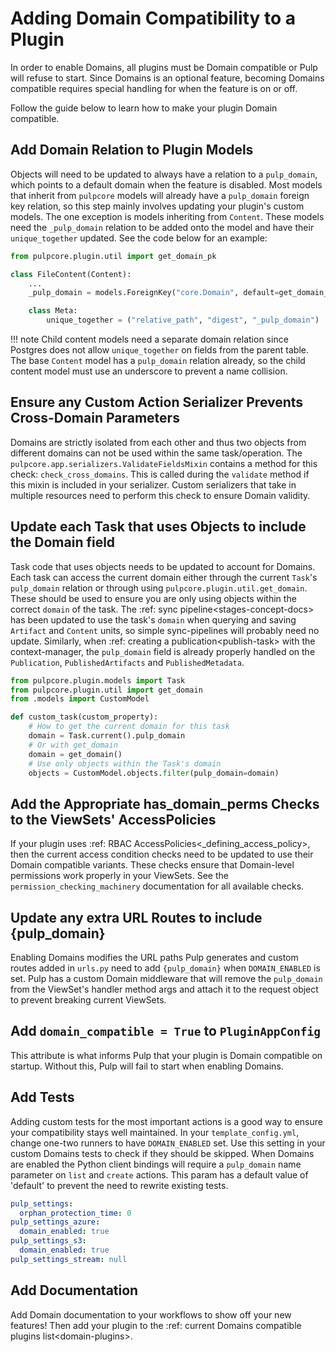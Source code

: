

# Adding Domain Compatibility to a Plugin

In order to enable Domains, all plugins must be Domain compatible or Pulp will refuse to start.
Since Domains is an optional feature, becoming Domains compatible requires special handling for when
the feature is on or off.

Follow the guide below to learn how to make your plugin Domain compatible.

## Add Domain Relation to Plugin Models

Objects will need to be updated to always have a relation to a `pulp_domain`, which points to a
default domain when the feature is disabled. Most models that inherit from `pulpcore` models will
already have a `pulp_domain` foreign key relation, so this step mainly involves updating your
plugin's custom models. The one exception is models inheriting from `Content`. These models need
the `_pulp_domain` relation to be added onto the model and have their `unique_together` updated.
See the code below for an example:

```python
from pulpcore.plugin.util import get_domain_pk

class FileContent(Content):
    ...
    _pulp_domain = models.ForeignKey("core.Domain", default=get_domain_pk, on_delete=models.PROTECT)

    class Meta:
        unique_together = ("relative_path", "digest", "_pulp_domain")
```

!!! note
Child content models need a separate domain relation since Postgres does not allow
`unique_together` on fields from the parent table. The base `Content` model has a
`pulp_domain` relation already, so the child content model must use an underscore to prevent
a name collision.


## Ensure any Custom Action Serializer Prevents Cross-Domain Parameters

Domains are strictly isolated from each other and thus two objects from different domains can not
be used within the same task/operation. The `pulpcore.app.serializers.ValidateFieldsMixin`
contains a method for this check: `check_cross_domains`. This is called during the `validate`
method if this mixin is included in your serializer. Custom serializers that take in multiple
resources need to perform this check to ensure Domain validity.

## Update each Task that uses Objects to include the Domain field

Task code that uses objects needs to be updated to account for Domains. Each task can access
the current domain either through the current `Task`'s `pulp_domain` relation or through using
`pulpcore.plugin.util.get_domain`. These should be used to ensure you are only using objects
within the correct `domain` of the task. The :ref: sync pipeline\<stages-concept-docs> has been
updated to use the task's `domain` when querying and saving `Artifact` and `Content` units,
so simple sync-pipelines will probably need no update. Similarly, when
\:ref: creating a publication\<publish-task> with the context-manager, the `pulp_domain` field is
already properly handled on the `Publication`, `PublishedArtifacts` and `PublishedMetadata`.

```python
from pulpcore.plugin.models import Task
from pulpcore.plugin.util import get_domain
from .models import CustomModel

def custom_task(custom_property):
    # How to get the current domain for this task
    domain = Task.current().pulp_domain
    # Or with get_domain
    domain = get_domain()
    # Use only objects within the Task's domain
    objects = CustomModel.objects.filter(pulp_domain=domain)
```

## Add the Appropriate has_domain_perms Checks to the ViewSets' AccessPolicies

If your plugin uses :ref: RBAC AccessPolicies\<\_defining_access_policy>, then the current access
condition checks need to be updated to use their Domain compatible variants. These checks ensure
that Domain-level permissions work properly in your ViewSets. See the
`permission_checking_machinery` documentation for all available checks.

## Update any extra URL Routes to include \{pulp_domain}

Enabling Domains modifies the URL paths Pulp generates and custom routes added in `urls.py` need
to add `{pulp_domain}` when `DOMAIN_ENABLED` is set. Pulp has a custom Domain middleware that
will remove the `pulp_domain` from the ViewSet's handler method args and attach it to the request
object to prevent breaking current ViewSets.

## Add `domain_compatible = True` to `PluginAppConfig`

This attribute is what informs Pulp that your plugin is Domain compatible on startup. Without this,
Pulp will fail to start when enabling Domains.

## Add Tests

Adding custom tests for the most important actions is a good way to ensure your compatibility stays
well maintained. In your `template_config.yml`, change one-two runners to have `DOMAIN_ENABLED`
set. Use this setting in your custom Domains tests to check if they should be skipped. When Domains
are enabled the Python client bindings will require a `pulp_domain` name parameter on `list` and
`create` actions. This param has a default value of 'default' to prevent the need to rewrite
existing tests.

```yaml
pulp_settings:
  orphan_protection_time: 0
pulp_settings_azure:
  domain_enabled: true
pulp_settings_s3:
  domain_enabled: true
pulp_settings_stream: null
```

## Add Documentation

Add Domain documentation to your workflows to show off your new features! Then add your plugin to
the :ref: current Domains compatible plugins list\<domain-plugins>.
